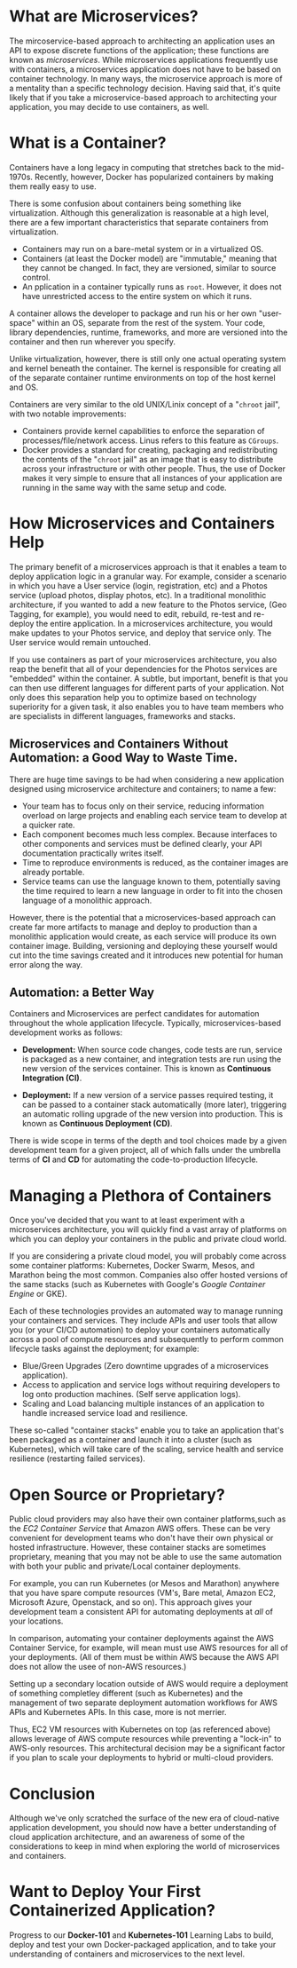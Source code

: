 # What are Microservices?

The mircoservice-based approach to architecting an application uses an API to expose discrete functions of the application; these functions are known as *microservices*.  While microservices applications frequently use with containers, a microservices application does not have to be based on container technology.  In many ways, the microservice approach is more of a mentality than a specific technology decision.  Having said that, it's quite likely that if you take a microservice-based approach to architecting your application, you may decide to use containers, as well.

# What is a Container?

Containers have a long legacy in computing that stretches back to the mid-1970s.  Recently, however, Docker has popularized containers by making them really easy to use.  

There is some confusion about containers being something like virtualization. Although this generalization is reasonable at a high level, there are a few important characteristics that separate containers from virtualization.

* Containers may run on a bare-metal system or in a virtualized OS.
* Containers (at least the Docker model) are "immutable," meaning that they cannot be changed.  In fact, they are versioned, similar to source control.
* An pplication in a container typically runs as `root`. However, it does not have unrestricted access to the entire system on which it runs.

A container allows the developer to package and run his or her own "user-space" within an OS, separate from the rest of the system. Your code, library dependencies, runtime, frameworks, and more are versioned into the container and then run wherever you specify.  

Unlike virtualization, however, there is still only one actual operating system and kernel beneath the container. The kernel is responsible for creating all of the separate container runtime environments on top of the host kernel and OS.

Containers are very similar to the old UNIX/Linix concept of a "`chroot` jail", with two notable improvements:

* Containers provide kernel capabilities to enforce the separation of processes/file/network access. Linus refers to this feature as `CGroups`.
* Docker provides a standard for creating, packaging and redistributing the contents of the "`chroot` jail" as an image that is easy to distribute across your infrastructure or with other people. Thus, the use of Docker makes it very simple to ensure that all instances of your application are running in the same way with the same setup and code.

# How Microservices and Containers Help

The primary benefit of a microservices approach is that it enables a team to deploy application logic in a granular way.  For example, consider a scenario in which you have a User service (login, registration, etc) and a Photos service (upload photos, display photos, etc). In a traditional monolithic architecture, if you wanted to add a new feature to the Photos service, (Geo Tagging, for example), you would need to edit, rebuild, re-test and re-deploy the entire application.  In a microservices architecture, you would make updates to your Photos service, and deploy that service only. The User service would remain untouched.  

If you use containers as part of your microservices architecture, you also reap the benefit that all of your dependencies for the Photos services are "embedded" within the container.  A subtle, but important, benefit is that you can then use different languages for different parts of your application.  Not only does this separation help you to optimize based on technology superiority for a given task, it also enables you to have team members who are specialists in different languages, frameworks and stacks.

## Microservices and Containers Without Automation: a Good Way to Waste Time.
There are huge time savings to be had when considering a new application designed using microservice architecture and containers; to name a few:

* Your team has to focus only on their service, reducing information overload on large projects and enabling each service team to develop at a quicker rate.
* Each component becomes much less complex. Because interfaces to other components and services must be defined clearly, your API documentation practically writes itself.
* Time to reproduce environments is reduced, as the container images are already portable.
* Service teams can use the language known to them, potentially saving the time required to learn a new language in order to fit into the chosen language of a monolithic approach.

However, there is the potential that a microservices-based approach can create far more artifacts to manage and deploy to production than a monolithic application would create, as each service will produce its own container image. Building, versioning and deploying these yourself would cut into the time savings created and it introduces new potential for human error along the way.

## Automation: a Better Way
Containers and Microservices are perfect candidates for automation throughout the whole application lifecycle. Typically, microservices-based development works as follows:

* **Development:** When source code changes, code tests are run, service is packaged as a new container, and integration tests are run using the new version of the services container. This is known as **Continuous Integration (CI)**.

* **Deployment:** If a new version of a service passes required testing, it can be passed to a container stack automatically (more later), triggering an  automatic rolling upgrade of the new version into production. This is known as **Continuous Deployment (CD)**.

There is wide scope in terms of the depth and tool choices made by a given development team for a given project, all of which falls under the umbrella terms of **CI** and **CD** for automating the code-to-production lifecycle.

# Managing a Plethora of Containers

Once you've decided that you want to at least experiment with a microservices architecture, you will quickly find a vast array of platforms on which you can deploy your containers in the public and private cloud world.  

If you are considering a private cloud model, you will probably come across some container platforms: Kubernetes, Docker Swarm, Mesos, and Marathon being the most common. Companies also offer hosted versions of the same stacks (such as Kubernetes with Google's *Google Container Engine* or GKE).

Each of these technologies provides an automated way to manage running your containers and services. They include APIs and user tools that allow you (or your CI/CD automation) to deploy your containers automatically across a pool of compute resources and subsequently to perform common lifecycle tasks against the deployment; for example:

* Blue/Green Upgrades (Zero downtime upgrades of a microservices application).
* Access to application and service logs without requiring developers to log onto production machines. (Self serve application logs).
* Scaling and Load balancing multiple instances of an application to handle increased service load and resilience.

These so-called "container stacks" enable you to take an application that's been packaged as a container and launch it into a cluster (such as Kubernetes), which will take care of the scaling, service health and service resilience (restarting failed services).


# Open Source or Proprietary?
Public cloud providers may also have their own container platforms,such as the *EC2 Container Service* that Amazon AWS offers. These can be very convenient for development teams who don't have their own physical or hosted infrastructure. However, these container stacks are sometimes proprietary, meaning that you may not be able to use the same automation with both your public and private/Local container deployments.

For example, you can run Kubernetes (or Mesos and Marathon) anywhere that you have spare compute resources (VM's, Bare metal, Amazon EC2, Microsoft Azure, Openstack, and so on). This approach gives your development team a consistent API for automating deployments at *all* of your locations.  

In comparison, automating your container deployments against the AWS Container Service, for example, will mean must use AWS resources for all of your deployments. (All of them must be within AWS because the AWS API does not allow the usee of non-AWS resources.)

Setting up a secondary location outside of AWS would require a deployment of something completley different (such as Kubernetes) and the management of two separate deployment automation workflows for AWS APIs and Kubernetes APIs. In this case, more is not merrier.

Thus, EC2 VM resources with Kubernetes on top (as referenced above) allows leverage of AWS compute resources while preventing a "lock-in" to AWS-only resources. This architectural decision may be a significant factor if you plan to scale your deployments to hybrid or multi-cloud providers.

# Conclusion

Although we've only scratched the surface of the new era of cloud-native application development, you should now have a better understanding of cloud application architecture, and an awareness of some of the considerations to keep in mind when exploring the world of microservices and containers.


# Want to Deploy Your First Containerized Application?

Progress to our **Docker-101** and **Kubernetes-101** Learning Labs to build, deploy and test your own Docker-packaged application, and to take your understanding of containers and microservices to the next level.
